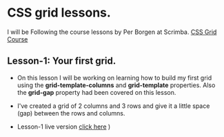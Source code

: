# CSS grid lessons.

I will be Following the course lessons by Per Borgen at Scrimba. [CSS Grid Course](https://scrimba.com/g/gR8PTE)

## **Lesson-1: Your first grid**.

-   On this lesson I will be working on learning how to build my first grid using the **grid-template-columns** and **grid-template** properties. Also the **grid-gap** property had been covered on this lesson.

-   I've created a grid of 2 columns and 3 rows and give it a little space (gap) between the rows and columns.

-   Lesson-1 live version [click here](https://heero83.github.io/grids/grids-lesson-1/index.html)
    )
